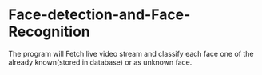 # Face-detection-and-Face-Recognition
The program will Fetch live video stream and classify each face one of the already known(stored in database) or as unknown face.
